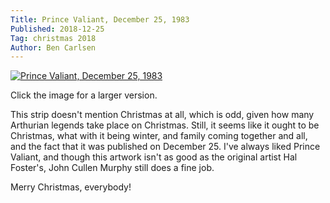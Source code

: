 ```yaml
---
Title: Prince Valiant, December 25, 1983
Published: 2018-12-25
Tag: christmas 2018
Author: Ben Carlsen
---
```


[![Prince Valiant, December 25, 1983](http://blog.arkholt.com/media/decstrips2018/25-PrinceValiant19831225.jpg)](http://blog.arkholt.com/media/decstrips2018/25-PrinceValiant19831225.jpg)

Click the image for a larger version.

This strip doesn't mention Christmas at all, which is odd, given how many Arthurian legends take place on Christmas. Still, it seems like it ought to be Christmas, what with it being winter, and family coming together and all, and the fact that it was published on December 25. I've always liked Prince Valiant, and though this artwork isn't as good as the original artist Hal Foster's, John Cullen Murphy still does a fine job.

Merry Christmas, everybody!
